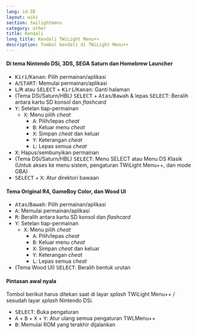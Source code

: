 ```yaml
---
lang: id-ID
layout: wiki
section: twilightmenu
category: other
title: Kendali
long_title: Kendali TWiLight Menu++
description: Tombol kendali di TWiLight Menu++
---
```


#### Di tema Nintendo DSi, 3DS, SEGA Saturn dan Homebrew Launcher
- <kbd>Kiri</kbd>/<kbd>Kanan</kbd>: Pilih permainan/aplikasi
- <kbd class="face">A</kbd>/<kbd>START</kbd>: Memulai permainan/aplikasi
- <kbd class="l">L</kbd>/<kbd class="r">R</kbd> atau <kbd>SELECT</kbd> + <kbd>Kiri</kbd>/<kbd>Kanan</kbd>: Ganti halaman
- (Tema DSi/Saturn/HBL) <kbd>SELECT</kbd> + <kbd>Atas</kbd>/<kbd>Bawah</kbd> & lepas <kbd>SELECT</kbd>: Beralih antara kartu SD konsol dan *flashcard*
- <kbd class="face">Y</kbd>: Setelan tiap-permainan
    - <kbd class="face">X</kbd>: Menu pilih *cheat*
        - <kbd class="face">A</kbd>: Pilih/lepas *cheat*
        - <kbd class="face">B</kbd>: Keluar menu *cheat*
        - <kbd class="face">X</kbd>: Simpan *cheat* dan keluar
        - <kbd class="face">Y</kbd>: Keterangan *cheat*
        - <kbd class="l">L</kbd>: Lepas semua *cheat*
- <kbd class="face">X</kbd>: Hapus/sembunyikan permainan
- (Tema DSi/Saturn/HBL) <kbd>SELECT</kbd>: Menu SELECT atau Menu DS Klasik (Untuk akses ke menu sistem, pengaturan TWiLight Menu++, dan mode GBA)
- <kbd>SELECT</kbd> + <kbd class="face">X</kbd>: Atur direktori bawaan

#### Tema Original R4, GameBoy Color, dan Wood UI
- <kbd>Atas</kbd>/<kbd>Bawah</kbd>: Pilih permainan/aplikasi
- <kbd class="face">A</kbd>: Memulai permainan/aplikasi
- <kbd class="r">R</kbd>: Beralih antara kartu SD konsol dan *flashcard*
- <kbd class="face">Y</kbd>: Setelan tiap-permainan
    - <kbd class="face">X</kbd>: Menu pilih *cheat*
        - <kbd class="face">A</kbd>: Pilih/lepas *cheat*
        - <kbd class="face">B</kbd>: Keluar menu *cheat*
        - <kbd class="face">X</kbd>: Simpan *cheat* dan keluar
        - <kbd class="face">Y</kbd>: Keterangan *cheat*
        - <kbd class="l">L</kbd>: Lepas semua *cheat*
- (Tema Wood UI) <kbd>SELECT</kbd>: Beralih bentuk urutan

#### Pintasan awal nyala
Tombol berikut harus ditekan saat di layar *splash* TWiLight Menu++ / sesudah layar *splash* Nintendo DSi.

- <kbd>SELECT</kbd>: Buka pengaturan
- <kbd class="face">A</kbd> + <kbd class="face">B</kbd> + <kbd class="face">X</kbd> + <kbd class="face">Y</kbd>: Atur ulang semua pengaturan TWLMenu++
- <kbd class="face">B</kbd>: Memulai ROM yang terakhir dijalankan
